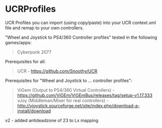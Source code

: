 # UCRProfiles

UCR Profiles you can import (using copy/paste) into your UCR context.xml file and remap to your own controllers.<br/>

"Wheel and Joystick to PS4/360 Controller profiles" tested in the following games/apps:<br/>
>Cyberpunk 2077 <br/>

Prerequisites for all:<br/>
>UCR - https://github.com/Snoothy/UCR

Prerequisites for "Wheel and Joystick to ... controller profiles":<br/>
>ViGem (Output to PS4/360 Virtual Controllers) - https://github.com/ViGEm/ViGEmBus/releases/tag/setup-v1.17.333
<br/>vJoy (Middleman/Mixer for real controllers) - http://vjoystick.sourceforge.net/site/index.php/download-a-install/download

v2 - added antideadzone of 23 to Lx mapping
